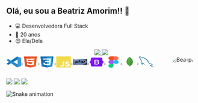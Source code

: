 ## Olá, eu sou a Beatriz Amorim!! 👋

- 💻 Desenvolvedora Full Stack
- 🎂 20 anos
- 😊 Ela/Dela

<div align="center">
  <a href="https://github.com/beatrizamorim">
  <img height="48%" src="https://github-readme-stats.vercel.app/api?username=amorimbeatriz&show_icons=true&theme=aura&include_all_commits=true&count_private=true"/>
  <img height="48%" src="https://github-readme-stats.vercel.app/api/top-langs/?username=amorimbeatriz&layout=compact&langs_count=7&theme=aura"/>
</div>
  
<div>
  <img align="center" alt="Bea-VisualCode" height="30" width="40" src="https://raw.githubusercontent.com/devicons/devicon/master/icons/vscode/vscode-original.svg">
  <img align="center" alt="Bea-HTML" height="30" width="40" src="https://raw.githubusercontent.com/devicons/devicon/master/icons/html5/html5-original.svg">
  <img align="center" alt="Bea-CSS" height="30" width="40" src="https://raw.githubusercontent.com/devicons/devicon/master/icons/css3/css3-original.svg">
  <img align="center" alt="Bea-Js" height="30" width="40" src="https://raw.githubusercontent.com/devicons/devicon/master/icons/javascript/javascript-plain.svg">
  <img align="center" alt="Bea-PHP" height="30" width="40" src="https://raw.githubusercontent.com/devicons/devicon/master/icons/php/php-original.svg">
  <img align="center" alt="Bea-Bootstrap" height="30" width="40" src="https://raw.githubusercontent.com/devicons/devicon/master/icons/bootstrap/bootstrap-original.svg">
  <img align="center" alt="Bea-Figma" height="30" width="40" src="https://raw.githubusercontent.com/devicons/devicon/master/icons/figma/figma-original.svg">
  <img align="center" alt="Bea-MongoDB" height="30" width="40" src="https://raw.githubusercontent.com/devicons/devicon/master/icons/mongodb/mongodb-original.svg">
  <img align="center" alt="Bea-MySQL" height="30" width="40" src="https://raw.githubusercontent.com/devicons/devicon/master/icons/mysql/mysql-original.svg">
  <img align="right" alt="Bea-pic" height="150" style="border-radius:50px;"
  src="https://cdn.discordapp.com/attachments/1024052354334609451/1024062179105841162/338224_emVXJ0V12.png">
</div>
  
  ##
  
<div>
  <a href="https://www.instagram.com/bysaturrn/" target="_blank"><img src="https://img.shields.io/badge/-Instagram-%23E4405F?style=for-the-badge&logo=instagram&logoColor=white" target="_blank"></a>
 <a href="https://discordapp.users.bea🐾#0289" target="_blank"><img src="https://img.shields.io/badge/Discord-7289DA?style=for-the-badge&logo=discord&logoColor=white" target="_blank"></a> 
  <a href = "mailto:bia.amorim9@gmail.com"><img src="https://img.shields.io/badge/-Gmail-%23333?style=for-the-badge&logo=gmail&logoColor=white" target="_blank"></a>
  <!-- <a href="https://www.linkedin.com/in/beatriz-amorim-095797208" target="_blank"><img src="https://img.shields.io/badge/-LinkedIn-%230077B5?style=for-the-badge&logo=linkedin&logoColor=white" target="_blank"></a> --!>

![Snake animation](https://github.com/amorimbeatriz/amorimbeatriz/blob/output/github-contribution-grid-snake.svg)
</div>
